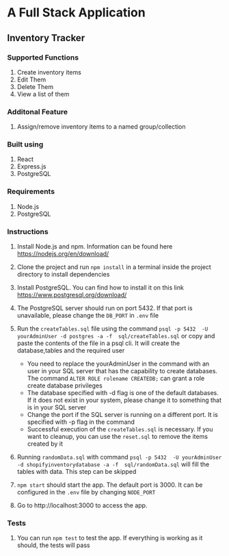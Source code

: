 # A Full Stack Application

## Inventory Tracker
### Supported Functions
1. Create inventory items
2. Edit Them
3. Delete Them
4. View a list of them
### Additonal Feature
1. Assign/remove inventory items to a named group/collection

### Built using
1. React
2. Express.js
3. PostgreSQL

### Requirements
1. Node.js 
2. PostgreSQL
### Instructions
1. Install Node.js and npm. Information can be found here https://nodejs.org/en/download/
2. Clone the project and run `npm install` in a terminal inside the project directory to install dependencies 
2. Install PostgreSQL. You can find how to install it on this link https://www.postgresql.org/download/
3. The PostgreSQL server should run on port 5432. If that port is unavailable, please change the `DB_PORT` in `.env` file
4. Run the `createTables.sql` file using the command `psql -p 5432  -U yourAdminUser -d postgres -a -f  sql/createTables.sql` or copy and paste the contents of the file in a psql cli. It will create the database,tables and the required user 
    * You need to replace the yourAdminUser in the command with an user in your SQL server that has the capability to create databases. The command `ALTER ROLE rolename CREATEDB;` can grant a role create database privileges
    * The database specified with -d flag is one of the default databases. If it does not exist in your system, please change it to something that is in your SQL server 
    * Change the port if the SQL server is running on a different port. It is specified with -p flag in the command
    * Successful execution of the `createTables.sql` is necessary. If you want to cleanup, you can use the `reset.sql` to remove the items created by it
5. Running `randomData.sql` with command `psql -p 5432  -U yourAdminUser -d shopifyinventorydatabase -a -f  sql/randomData.sql` will fill the tables with data. This step can be skipped

6. `npm start` should start the app. The default port is 3000. It can be configured in the `.env` file by changing `NODE_PORT`

7. Go to http://localhost:3000 to access the app.


### Tests
1. You can run `npm test` to test the app. If everything is working as it should, the tests will pass


    

